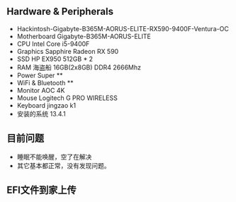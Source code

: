 ## Hardware & Peripherals
- Hackintosh-Gigabyte-B365M-AORUS-ELITE-RX590-9400F-Ventura-OC
- Motherboard	Gigabyte-B365M-AORUS-ELITE
- CPU	Intel Core i5-9400F
- Graphics	Sapphire Radeon RX 590
- SSD	HP EX950 512GB * 2
- RAM	海盗船 16GB(2x8GB) DDR4 2666Mhz
- Power	Super **
- WiFi & Bluetooth	**
- Monitor	AOC 4K
- Mouse	Logitech G PRO WIRELESS
- Keyboard	jingzao k1
- 安装的系统 13.4.1

## 目前问题
- 睡眠不能唤醒，空了在解决
- 其它基本都正常，没有发现问题。

## EFI文件到家上传
